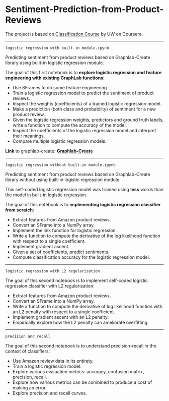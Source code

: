 # Sentiment-Prediction-from-Product-Reviews

The project is based on [Classification Course](https://www.coursera.org/learn/ml-classification/home/welcome) by UW on Coursera.

---
``` logistic regression with built-in module.ipynb ```

Predicting sentiment from product reviews based on Graphlab-Create library using built-in logistic regression module.

The goal of this first notebook is to **explore logistic regression and feature engineering with existing GraphLab functions**:
* Use SFrames to do some feature engineering
* Train a logistic regression model to predict the sentiment of product reviews.
* Inspect the weights (coefficients) of a trained logistic regression model.
* Make a prediction (both class and probability) of sentiment for a new product review.
* Given the logistic regression weights, predictors and ground truth labels, write a function to compute the accuracy of the model.
* Inspect the coefficients of the logistic regression model and interpret their meanings.
* Compare multiple logistic regression models.

**Link** to graphlab-create:
**[Graphlab-Create](https://github.com/dato-code/GraphLab-Create-SDK)**

---
``` logistic regression without built-in module.ipynb ```

Predicting sentiment from product reviews based on Graphlab-Create library without using built-in logistic regression module.

This self-coded logistic regression model was trained using **less** words than the model in built-in logistic regression.

The goal of this notebook is to **implementing logistic regression classifier from scratch**:
* Extract features from Amazon product reviews.
* Convert an SFrame into a NumPy array.
* Implement the link function for logistic regression.
* Write a function to compute the derivative of the log likelihood function with respect to a single coefficient.
* Implement gradient ascent.
* Given a set of coefficients, predict sentiments.
* Compute classification accuracy for the logistic regression model.

---
```logistic regression with L2 regularization```

The goal of this second notebook is to implement self-coded logistic regression classifier with L2 regularization:
* Extract features from Amazon product reviews.
* Convert an SFrame into a NumPy array.
* Write a function to compute the derivative of log likelihood function with an L2 penalty with respect to a single coefficient.
* Implement gradient ascent with an L2 penalty.
* Empirically explore how the L2 penalty can ameliorate overfitting.

---
```precision and recall```

The goal of this second notebook is to understand precision-recall in the context of classifiers:
 * Use Amazon review data in its entirety.
 * Train a logistic regression model.
 * Explore various evaluation metrics: accuracy, confusion matrix, precision, recall.
 * Explore how various metrics can be combined to produce a cost of making an error.
 * Explore precision and recall curves.
